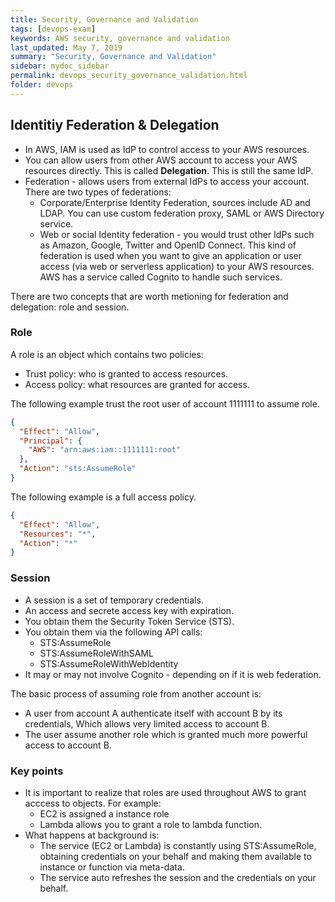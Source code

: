 ```yaml
---
title: Security, Governance and Validation
tags: [devops-exam]
keywords: AWS security, governance and validation
last_updated: May 7, 2019
summary: "Security, Governance and Validation"
sidebar: mydoc_sidebar
permalink: devops_security_governance_validation.html
folder: devops
---
```

## Identitiy Federation & Delegation
* In AWS, IAM is used as IdP to control access to your AWS resources.
* You can allow users from other AWS account to access your AWS resources directly. This is called
    **Delegation**. This is still the same IdP.
* Federation - allows users from external IdPs to access your account. There are two types of federations:
    * Corporate/Enterprise Identity Federation, sources include AD and LDAP. You can use custom federation proxy, SAML or AWS Directory service.
    * Web or social Identity federation - you would trust other IdPs such as Amazon, Google, Twitter and OpenID Connect.
        This kind of federation is used when you want to give an application or user access (via web or serverless
        application) to your AWS resources. AWS has a service called Cognito to handle such services.
        
There are two concepts that are worth metioning for federation and delegation: role and session.

### Role
A role is an object which contains two policies:
* Trust policy: who is granted to access resources.
* Access policy: what resources are granted for access.

The following example trust the root user of account 1111111 to assume role.
```json
{
  "Effect": "Allow",
  "Principal": {
    "AWS": "arn:aws:iam::1111111:root"
  },
  "Action": "sts:AssumeRole"
}
```

The following example is a full access policy.
```json
{
  "Effect": "Allow",
  "Resources": "*",
  "Action": "*"
}
```

### Session
* A session is a set of temporary credentials. 
* An access and secrete access key with expiration.
* You obtain them the Security Token Service (STS).
* You obtain them via the following API calls:
    * STS:AssumeRole
    * STS:AssumeRoleWithSAML
    * STS:AssumeRoleWithWebIdentity
* It may or may not involve Cognito - depending on if it is web federation.

The basic process of assuming role from another account is:
* A user from account A authenticate itself with account B by its credentials, Which allows very limited access to account B.
* The user assume another role which is granted much more powerful access to account B.

### Key points
* It is important to realize that roles are used throughout AWS to grant acccess to objects. For example:
    * EC2 is assigned a instance role
    * Lambda allows you to grant a role to lambda function.
* What happens at background is:
    * The service (EC2 or Lambda) is constantly using STS:AssumeRole, obtaining credentials on your behalf and
        making them available to instance or function via meta-data. 
    * The service auto refreshes the session and the credentials on your behalf. 
    
    